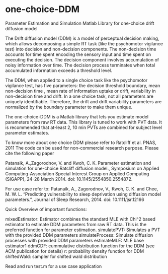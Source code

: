 # one-choice-DDM
Parameter Estimation and Simulation Matlab Library for one-choice drift diffusion model 

The Drift diffusion model (DDM) is a model of perceptual decision making, which allows decomposing a simple RT task (like the psychomotor vigilance test) into decision and non-decision components. The non-decision time accounts for time spent encoding the sensory input and time spent on executing the decision.  The decision component involves accumulation of noisy information over time. The decision process terminates when total accumulated information exceeds a threshold level.

The DDM, when applied to a single choice task like the psychomotor vigilance test, has five parameters: the decision threshold boundary, mean non-decision time , mean rate of information uptake or drift, variability in non-decision time  and drift. In a one choice task, not all parameters are uniquely identifiable. Therefore, the drift and drift variability parameters are normalized by the boundary parameter to make them unique. 

The one-choice-DDM is a Matlab library that lets you estimate model parameters from raw RT data. This library is tuned to work with PVT data. It is recommended that at-least 2, 10 min PVTs are combined for subject level parameter estimates.  

To know more about one choice DDM please refer to Ratcliff et al. PNAS, 2011 
The code can be used for non-commercial research purpose. Please cite the following paper

Patanaik, A.,Zagorodnov, V. and Kwoh, C. K. Parameter estimation and simulation for one-choice Ratcliff diffusion model., Symposium on Applied Computing-Association Special Interest Group on Applied Computing (SIGAPP), 24-28 March 2014. doi: 10.1145/2554850.2554872.

For use case refer to:
Patanaik, A., Zagorodnov, V., Kwoh, C. K. and Chee, M. W. L. “Predicting vulnerability to sleep deprivation using diffusion model parameters.”, Journal of Sleep Research, 2014. 
doi: 10.1111/jsr.12166 

Quick Overview of important functions:

mixedEstimator: Estimator combines the standard MLE with Chi^2 based estimator to estimate DDM parameters from raw RT data. This is the preferred function for parameter estimation.
simulatePVT: Simulates a PVT with the provided DDM parameters 
simulateProcess: Simulate diffusion processes with provided DDM parameters
estimateMLE: MLE base estimator1
ddmCDF: cummulative distribution function for the DDM (see ACM publication for details)
r: probability density function for DDM
shiftedWald: sampler for shifted wald distribution

Read and run test.m for a use case application
